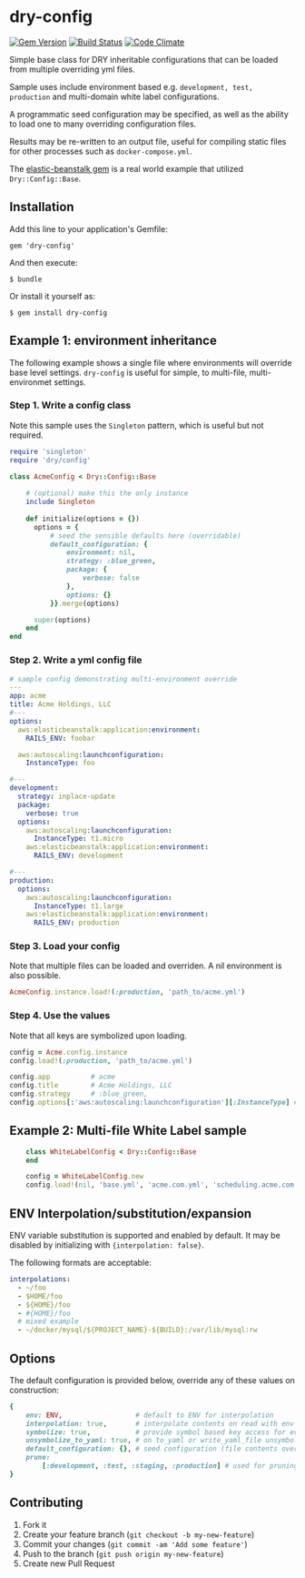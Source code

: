 # dry-config
[![Gem Version](https://badge.fury.io/rb/elastic-beanstalk.svg)](https://rubygems.org/gems/dry-config)
[![Build Status](https://travis-ci.org/alienfast/elastic-beanstalk.svg)](https://travis-ci.org/alienfast/dry-config)
[![Code Climate](https://codeclimate.com/github/alienfast/dry-config/badges/gpa.svg)](https://codeclimate.com/github/alienfast/dry-config)


Simple base class for DRY inheritable configurations that can be loaded from multiple overriding yml files.
  
Sample uses include environment based e.g. `development, test, production` and multi-domain white label configurations.  

A programmatic seed configuration may be specified, as well as the ability to load one to many overriding configuration files.

Results may be re-written to an output file, useful for compiling static files for other processes such as `docker-compose.yml`.
 
The [elastic-beanstalk gem](https://github.com/alienfast/elastic-beanstalk) is a real world example that utilized `Dry::Config::Base`.

## Installation

Add this line to your application's Gemfile:

    gem 'dry-config'

And then execute:

    $ bundle

Or install it yourself as:

    $ gem install dry-config

## Example 1: environment inheritance
The following example shows a single file where environments will override base level settings.  `dry-config` is useful for simple, to multi-file, multi-environmet settings.

### Step 1.  Write a config class
Note this sample uses the `Singleton` pattern, which is useful but not required.

```ruby    
require 'singleton'
require 'dry/config'

class AcmeConfig < Dry::Config::Base
    
    # (optional) make this the only instance 
    include Singleton
    
    def initialize(options = {})
      options = {
          # seed the sensible defaults here (overridable)
          default_configuration: {
              environment: nil,
              strategy: :blue_green,
              package: {
                  verbose: false
              },
              options: {}
          }}.merge(options)

      super(options)
    end
end
```
    
### Step 2.  Write a yml config file
    
```yaml
# sample config demonstrating multi-environment override
---
app: acme
title: Acme Holdings, LLC
#---
options:
  aws:elasticbeanstalk:application:environment:
    RAILS_ENV: foobar

  aws:autoscaling:launchconfiguration:
    InstanceType: foo

#---
development:
  strategy: inplace-update
  package:
    verbose: true
  options:
    aws:autoscaling:launchconfiguration:
      InstanceType: t1.micro
    aws:elasticbeanstalk:application:environment:
      RAILS_ENV: development

#---
production:
  options:
    aws:autoscaling:launchconfiguration:
      InstanceType: t1.large
    aws:elasticbeanstalk:application:environment:
      RAILS_ENV: production    
```

### Step 3. Load your config
 Note that multiple files can be loaded and overriden.  A nil environment is also possible.
 
```ruby
AcmeConfig.instance.load!(:production, 'path_to/acme.yml')
```

### Step 4. Use the values
 Note that all keys are symbolized upon loading.

```ruby
config = Acme.config.instance
config.load!(:production, 'path_to/acme.yml')

config.app          # acme
config.title        # Acme Holdings, LLC    
config.strategy     # :blue_green,
config.options[:'aws:autoscaling:launchconfiguration'][:InstanceType] # t1.large
```   
## Example 2: Multi-file White Label sample

```ruby
    class WhiteLabelConfig < Dry::Config::Base
    end

    config = WhiteLabelConfig.new
    config.load!(nil, 'base.yml', 'acme.com.yml', 'scheduling.acme.com.yml')
```       
## ENV Interpolation/substitution/expansion

ENV variable substitution is supported and enabled by default.  It may be disabled by initializing with `{interpolation: false}`. 

The following formats are acceptable:

```yaml
interpolations:
  - ~/foo
  - $HOME/foo
  - ${HOME}/foo
  - #{HOME}/foo
  # mixed example
  - ~/docker/mysql/${PROJECT_NAME}-${BUILD}:/var/lib/mysql:rw
```
      
## Options

The default configuration is provided below, override any of these values on construction:
```ruby
{
    env: ENV,                  # default to ENV for interpolation
    interpolation: true,       # interpolate contents on read with env (above defaults to the current process's ENV)
    symbolize: true,           # provide symbol based key access for everything i.e. access :development instead of 'development' as a rule
    unsymbolize_to_yaml: true, # on to_yaml or write_yaml_file unsymbolize keys (several external tools do not do well with symbolized keys i.e. write `development:` instead of `:development:`
    default_configuration: {}, # seed configuration (file contents overlay this)
    prune: 
        [:development, :test, :staging, :production] # used for pruning final configuration (optional - nice to have cleanup)
}
```

## Contributing

1. Fork it
2. Create your feature branch (`git checkout -b my-new-feature`)
3. Commit your changes (`git commit -am 'Add some feature'`)
4. Push to the branch (`git push origin my-new-feature`)
5. Create new Pull Request
